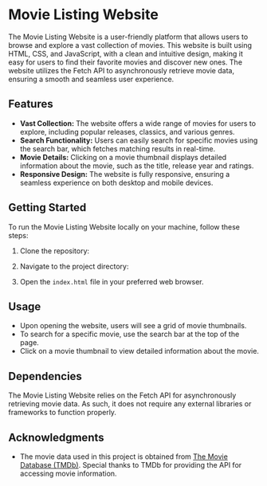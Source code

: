 # Movie Listing Website

The Movie Listing Website is a user-friendly platform that allows users to browse and explore a vast collection of movies. This website is built using HTML, CSS, and JavaScript, with a clean and intuitive design, making it easy for users to find their favorite movies and discover new ones. The website utilizes the Fetch API to asynchronously retrieve movie data, ensuring a smooth and seamless user experience.

## Features

-   **Vast Collection:** The website offers a wide range of movies for users to explore, including popular releases, classics, and various genres.
-   **Search Functionality:** Users can easily search for specific movies using the search bar, which fetches matching results in real-time.
-   **Movie Details:** Clicking on a movie thumbnail displays detailed information about the movie, such as the title, release year and ratings.
-   **Responsive Design:** The website is fully responsive, ensuring a seamless experience on both desktop and mobile devices.

## Getting Started

To run the Movie Listing Website locally on your machine, follow these steps:

1.  Clone the repository:

2.  Navigate to the project directory:

3.  Open the `index.html` file in your preferred web browser.

## Usage

-   Upon opening the website, users will see a grid of movie thumbnails.
-   To search for a specific movie, use the search bar at the top of the page.
-   Click on a movie thumbnail to view detailed information about the movie.

## Dependencies

The Movie Listing Website relies on the Fetch API for asynchronously retrieving movie data. As such, it does not require any external libraries or frameworks to function properly.
## Acknowledgments

-   The movie data used in this project is obtained from [The Movie Database (TMDb)](https://www.themoviedb.org/). Special thanks to TMDb for providing the API for accessing movie information.
